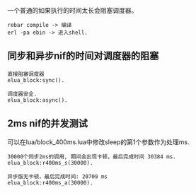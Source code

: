 一个普通的如果执行的时间太长会阻塞调度器。

```
rebar compile -> 编译
erl -pa ebin -> 进入shell.
```


## 同步和异步nif的时间对调度器的阻塞

```
直接阻塞调度器
elua_block:sync().
```


```
调度器安全.
elua_block:async().
```


## 2ms nif的并发测试

可以在lua/block_400ms.lua中修改sleep的第1个参数作为处理ms.

```
30000个同步2ms的调用, 期间会出现卡顿，最后完成时间 30384 ms.
elua_block:r400ms_s(30000).
```

```
异步版无卡顿，最后完成时间: 20709 ms
elua_block:r400ms_a(30000).
```
